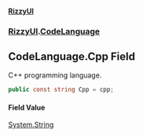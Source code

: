 #### [RizzyUI](index 'index')
### [RizzyUI](RizzyUI 'RizzyUI').[CodeLanguage](RizzyUI.CodeLanguage 'RizzyUI.CodeLanguage')

## CodeLanguage.Cpp Field

C++ programming language.

```csharp
public const string Cpp = cpp;
```

#### Field Value
[System.String](https://docs.microsoft.com/en-us/dotnet/api/System.String 'System.String')